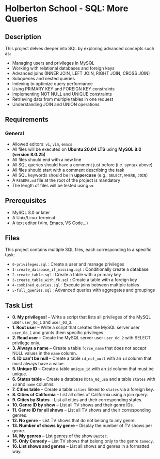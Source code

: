 # Holberton School - SQL: More Queries

## Description
This project delves deeper into SQL by exploring advanced concepts such as:
- Managing users and privileges in MySQL
- Working with relational databases and foreign keys
- Advanced joins (INNER JOIN, LEFT JOIN, RIGHT JOIN, CROSS JOIN)
- Subqueries and nested queries
- Indexing to optimize query performance
- Using PRIMARY KEY and FOREIGN KEY constraints
- Implementing NOT NULL and UNIQUE constraints
- Retrieving data from multiple tables in one request
- Understanding JOIN and UNION operations

## Requirements
### General
- Allowed editors: `vi`, `vim`, `emacs`
- All files will be executed on **Ubuntu 20.04 LTS** using **MySQL 8.0 (version 8.0.25)**
- All files should end with a new line
- All SQL queries should have a comment just before (i.e. syntax above)
- All files should start with a comment describing the task
- All SQL keywords should be in **uppercase** (e.g., `SELECT`, `WHERE`, `JOIN`)
- A `README.md` file at the root of the project is mandatory
- The length of files will be tested using `wc`

## Prerequisites
- MySQL 8.0 or later
- A Unix/Linux terminal
- A text editor (Vim, Emacs, VS Code...)

## Files
This project contains multiple SQL files, each corresponding to a specific task:
- `0-privileges.sql` : Create a user and manage privileges
- `1-create_database_if_missing.sql` : Conditionally create a database
- `2-create_table.sql` : Create a table with a primary key
- `3-create_table_with_fk.sql` : Create a table with a foreign key
- `4-combined_queries.sql` : Execute joins between multiple tables
- `5-full_queries.sql` : Advanced queries with aggregates and groupings

## Task List
- **0. My privileges!** – Write a script that lists all privileges of the MySQL user `user_0d_1` and `user_0d_2`.
- **1. Root user** – Write a script that creates the MySQL server user `user_0d_1` and grants them specific privileges.
- **2. Read user** – Create the MySQL server user `user_0d_2` with SELECT privilege only.
- **3. Always a name** – Create a table `force_name` that does not accept NULL values in the `name` column.
- **4. ID can't be null** – Create a table `id_not_null` with an `id` column that must always have a value.
- **5. Unique ID** – Create a table `unique_id` with an `id` column that must be unique.
- **6. States table** – Create a database `hbtn_0d_usa` and a table `states` with `id` and `name` columns.
- **7. Cities table** – Create a table `cities` linked to `states` via a foreign key.
- **8. Cities of California** – List all cities of California using a join query.
- **9. Cities by States** – List all cities and their corresponding states.
- **10. Genre ID by show** – List all TV shows and their genre IDs.
- **11. Genre ID for all shows** – List all TV shows and their corresponding genres.
- **12. No genre** – List TV shows that do not belong to any genre.
- **13. Number of shows by genre** – Display the number of TV shows per genre.
- **14. My genres** – List genres of the show `Dexter`.
- **15. Only Comedy** – List TV shows that belong only to the genre `Comedy`.
- **16. List shows and genres** – List all shows and genres in a formatted way.
